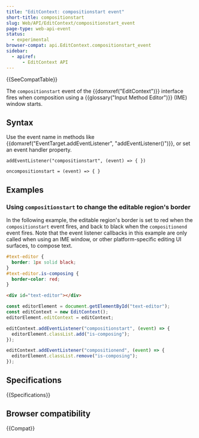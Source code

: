 ```yaml
---
title: "EditContext: compositionstart event"
short-title: compositionstart
slug: Web/API/EditContext/compositionstart_event
page-type: web-api-event
status:
  - experimental
browser-compat: api.EditContext.compositionstart_event
sidebar:
  - apiref:
      - EditContext API
---
```


{{SeeCompatTable}}

The `compositionstart` event of the {{domxref("EditContext")}} interface fires when composition using a {{glossary("Input Method Editor")}} (IME) window starts.

## Syntax

Use the event name in methods like {{domxref("EventTarget.addEventListener", "addEventListener()")}}, or set an event handler property.

```js-nolint
addEventListener("compositionstart", (event) => { })

oncompositionstart = (event) => { }
```

## Examples

### Using `compositionstart` to change the editable region's border

In the following example, the editable region's border is set to red when the `compositionstart` event fires, and back to black when the `compositionend` event fires. Note that the event listener callbacks in this example are only called when using an IME window, or other platform-specific editing UI surfaces, to compose text.

```css
#text-editor {
  border: 1px solid black;
}
#text-editor.is-composing {
  border-color: red;
}
```

```html
<div id="text-editor"></div>
```

```js
const editorElement = document.getElementById("text-editor");
const editContext = new EditContext();
editorElement.editContext = editContext;

editContext.addEventListener("compositionstart", (event) => {
  editorElement.classList.add("is-composing");
});

editContext.addEventListener("compositionend", (event) => {
  editorElement.classList.remove("is-composing");
});
```

## Specifications

{{Specifications}}

## Browser compatibility

{{Compat}}
